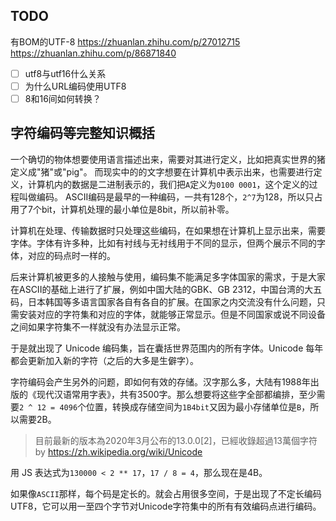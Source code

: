 
## TODO
有BOM的UTF-8
https://zhuanlan.zhihu.com/p/27012715
https://zhuanlan.zhihu.com/p/86871840

- [ ] utf8与utf16什么关系
- [ ] 为什么URL编码使用UTF8
- [ ] 8和16间如何转换？

## 字符编码等完整知识概括
一个确切的物体想要使用语言描述出来，需要对其进行定义，比如把真实世界的猪定义成"猪"或"pig"。
而现实中的的文字想要在计算机中表示出来，也需要进行定义，计算机内的数据是二进制表示的，我们把`A`定义为`0100 0001`，这个定义的过程叫做编码。
ASCII编码是最早的一种编码，一共有128个，`2^7`为128，所以只占用了7个bit，计算机处理的最小单位是8bit，所以前补零。

计算机在处理、传输数据时只处理这些编码，在如果想在计算机上显示出来，需要字体。字体有许多种，比如有衬线与无衬线用于不同的显示，但两个展示不同的字体，对应的码点时一样的。

后来计算机被更多的人接触与使用，编码集不能满足多字体国家的需求，于是大家在ASCII的基础上进行了扩展，例如中国大陆的GBK、GB 2312，中国台湾的大五码，日本韩国等多语言国家各自有各自的扩展。在国家之内交流没有什么问题，只需安装对应的字符集和对应的字体，就能够正常显示。但是不同国家或说不同设备之间如果字符集不一样就没有办法显示正常。

于是就出现了 Unicode 编码集，旨在囊括世界范围内的所有字体。Unicode 每年都会更新加入新的字符（之后的大多是生僻字）。

字符编码会产生另外的问题，即如何有效的存储。汉字那么多，大陆有1988年出版的《现代汉语常用字表》，共有3500字。那么想要将这些字全部都编排，至少需要`2 ^ 12 = 4096`个位置，转换成存储空间为`1B4bit`又因为最小存储单位是`B`，所以需要2B。

> 目前最新的版本為2020年3月公布的13.0.0[2]，已經收錄超過13萬個字符
> by https://zh.wikipedia.org/wiki/Unicode

用 JS 表达式为`130000 < 2 ** 17`，`17 / 8 = 4`，那么现在是4B。

如果像`ASCII`那样，每个码是定长的。就会占用很多空间，于是出现了不定长编码UTF8，它可以用一至四个字节对Unicode字符集中的所有有效编码点进行编码。